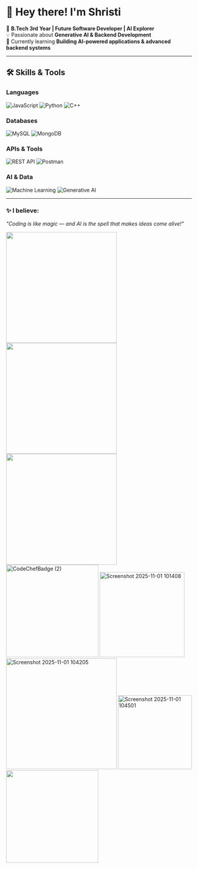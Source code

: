 # 👋 Hey there! I'm **Shristi**  

🚀 **B.Tech 3rd Year | Future Software Developer | AI Explorer**  
💡 Passionate about **Generative AI & Backend Development**  
🌱 Currently learning **Building AI-powered applications & advanced backend systems**  

---

## **🛠️ Skills & Tools**

### **Languages**
![JavaScript](https://img.shields.io/badge/JavaScript-F7DF1E?style=for-the-badge&logo=javascript&logoColor=black)
![Python](https://img.shields.io/badge/Python-3776AB?style=for-the-badge&logo=python&logoColor=white)
![C++](https://img.shields.io/badge/C++-00599C?style=for-the-badge&logo=cplusplus&logoColor=white)

### **Databases**
![MySQL](https://img.shields.io/badge/MySQL-4479A1?style=for-the-badge&logo=mysql&logoColor=white)
![MongoDB](https://img.shields.io/badge/MongoDB-47A248?style=for-the-badge&logo=mongodb&logoColor=white)

### **APIs & Tools**
![REST API](https://img.shields.io/badge/REST-02569B?style=for-the-badge&logo=rest&logoColor=white)
![Postman](https://img.shields.io/badge/Postman-FF6C37?style=for-the-badge&logo=postman&logoColor=white)

### **AI & Data**
![Machine Learning](https://img.shields.io/badge/Machine%20Learning-102230?style=for-the-badge&logo=tensorflow&logoColor=orange)
![Generative AI](https://img.shields.io/badge/Generative%20AI-FF4088?style=for-the-badge&logo=openai&logoColor=white)

---



### **✨ I believe:** 
*"Coding is like magic — and AI is the spell that makes ideas come alive!"* 

<img src="https://github.com/user-attachments/assets/b368e301-6971-4540-bb92-e39c7bdc21f8" width="300"/>
<img src="https://github.com/user-attachments/assets/d171b21d-8d8d-4613-9a5e-df22e88acef3" width="300"/>
<img src="https://github.com/user-attachments/assets/d2a23a83-0e8c-453d-909e-f602100ce0d7" width="300"/>
<img width="250" alt="CodeChefBadge (2)" src="https://github.com/user-attachments/assets/cb7105c6-9847-4797-94a1-310497d5bac1" />
<img width="230" alt="Screenshot 2025-11-01 101408" src="https://github.com/user-attachments/assets/f1ac39e3-6907-4099-b3d2-3c04ce38481f" />
<img width="300" alt="Screenshot 2025-11-01 104205" src="https://github.com/user-attachments/assets/f80a38af-4d35-4187-b900-559fbb8997bd" />
<img width="200" alt="Screenshot 2025-11-01 104501" src="https://github.com/user-attachments/assets/f0a6d638-0244-49e3-987a-740edf198eab" />






<img src="https://github.com/user-attachments/assets/82c730e2-88c6-4fc4-8f54-36bfdaf14535" width="250"/>
 









